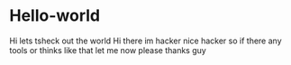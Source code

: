 # Hello-world
Hi lets tsheck out the world
Hi there im hacker nice hacker so if there any tools or thinks like that let me now please      thanks guy
